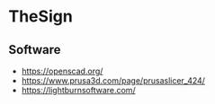 # TheSign

## Software

* https://openscad.org/
* https://www.prusa3d.com/page/prusaslicer_424/
* https://lightburnsoftware.com/
